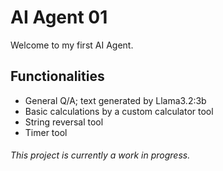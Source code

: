 # AI Agent 01

Welcome to my first AI Agent.
## Functionalities
- General Q/A; text generated by Llama3.2:3b
- Basic calculations by a custom calculator tool
- String reversal tool
- Timer tool

<h6>This project is currently a work in progress.</h6>
